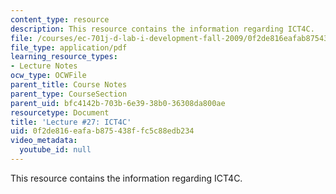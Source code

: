 ```yaml
---
content_type: resource
description: This resource contains the information regarding ICT4C.
file: /courses/ec-701j-d-lab-i-development-fall-2009/0f2de816eafab875438ffc5c88edb234_MITEC_701JF09_lec27_nb.pdf
file_type: application/pdf
learning_resource_types:
- Lecture Notes
ocw_type: OCWFile
parent_title: Course Notes
parent_type: CourseSection
parent_uid: bfc4142b-703b-6e39-38b0-36308da800ae
resourcetype: Document
title: 'Lecture #27: ICT4C'
uid: 0f2de816-eafa-b875-438f-fc5c88edb234
video_metadata:
  youtube_id: null
---
```

This resource contains the information regarding ICT4C.